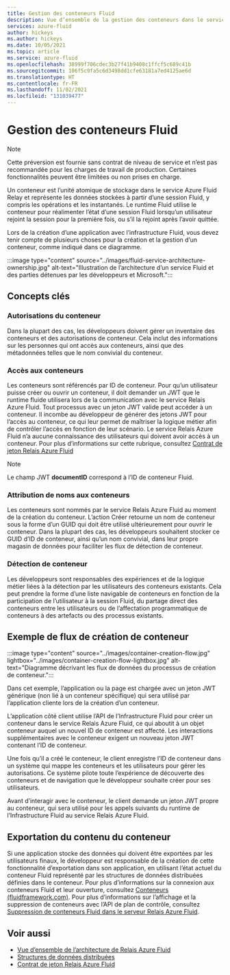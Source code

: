 ```yaml
---
title: Gestion des conteneurs Fluid
description: Vue d’ensemble de la gestion des conteneurs dans le service Relais Azure Fluid.
services: azure-fluid
author: hickeys
ms.author: hickeys
ms.date: 10/05/2021
ms.topic: article
ms.service: azure-fluid
ms.openlocfilehash: 38999f706cdec3b27f41b9408c1ffcf5c689c41b
ms.sourcegitcommit: 106f5c9fa5c6d3498dd1cfe63181a7ed4125ae6d
ms.translationtype: HT
ms.contentlocale: fr-FR
ms.lasthandoff: 11/02/2021
ms.locfileid: "131039477"
---
```

# <a name="managing-fluid-containers"></a>Gestion des conteneurs Fluid

> [!NOTE]
> Cette préversion est fournie sans contrat de niveau de service et n’est pas recommandée pour les charges de travail de production. Certaines fonctionnalités peuvent être limitées ou non prises en charge.

Un conteneur est l’unité atomique de stockage dans le service Azure Fluid Relay et représente les données stockées à partir d’une session Fluid, y compris les opérations et les instantanés. Le runtime Fluid utilise le conteneur pour réalimenter l’état d’une session Fluid lorsqu’un utilisateur rejoint la session pour la première fois, ou s’il la rejoint après l’avoir quittée.

Lors de la création d’une application avec l’infrastructure Fluid, vous devez tenir compte de plusieurs choses pour la création et la gestion d’un conteneur, comme indiqué dans ce diagramme.

:::image type="content" source="../images/fluid-service-architecture-ownership.jpg" alt-text="Illustration de l’architecture d’un service Fluid et des parties détenues par les développeurs et Microsoft.":::

## <a name="key-concepts"></a>Concepts clés

### <a name="container-permissions"></a>Autorisations du conteneur 

Dans la plupart des cas, les développeurs doivent gérer un inventaire des conteneurs et des autorisations de conteneur. Cela inclut des informations sur les personnes qui ont accès aux conteneurs, ainsi que des métadonnées telles que le nom convivial du conteneur.

### <a name="accessing-containers"></a>Accès aux conteneurs

Les conteneurs sont référencés par ID de conteneur. Pour qu’un utilisateur puisse créer ou ouvrir un conteneur, il doit demander un JWT que le runtime fluide utilisera lors de la communication avec le service Relais Azure Fluid. Tout processus avec un jeton JWT valide peut accéder à un conteneur. Il incombe au développeur de générer des jetons JWT pour l’accès au conteneur, ce qui leur permet de maîtriser la logique métier afin de contrôler l’accès en fonction de leur scénario. Le service Relais Azure Fluid n’a aucune connaissance des utilisateurs qui doivent avoir accès à un conteneur. Pour plus d’informations sur cette rubrique, consultez [Contrat de jeton Relais Azure Fluid](../how-tos/fluid-json-web-token.md)

> [!NOTE]
> Le champ JWT **documentID** correspond à l’ID de conteneur Fluid.

### <a name="container-naming"></a>Attribution de noms aux conteneurs

Les conteneurs sont nommés par le service Relais Azure Fluid au moment de la création du conteneur. L’action Créer retourne un nom de conteneur sous la forme d’un GUID qui doit être utilisé ultérieurement pour ouvrir le conteneur. Dans la plupart des cas, les développeurs souhaitent stocker ce GUID d’ID de conteneur, ainsi qu’un nom convivial, dans leur propre magasin de données pour faciliter les flux de détection de conteneur. 

### <a name="container-discovery"></a>Détection de conteneur

Les développeurs sont responsables des expériences et de la logique métier liées à la détection par les utilisateurs des conteneurs existants. Cela peut prendre la forme d’une liste navigable de conteneurs en fonction de la participation de l’utilisateur à la session Fluid, du partage direct des conteneurs entre les utilisateurs ou de l’affectation programmatique de conteneurs à des artefacts ou des processus existants.

## <a name="example-container-creation-flow"></a>Exemple de flux de création de conteneur

:::image type="content" source="../images/container-creation-flow.jpg" lightbox="../images/container-creation-flow-lightbox.jpg" alt-text="Diagramme décrivant les flux de données du processus de création de conteneur.":::

Dans cet exemple, l’application ou la page est chargée avec un jeton JWT générique (non lié à un conteneur spécifique) qui sera utilisé par l’application cliente lors de la création d’un conteneur.

L’application côté client utilise l’API de l’Infrastructure Fluid pour créer un conteneur dans le service Relais Azure Fluid, ce qui aboutit à un objet conteneur auquel un nouvel ID de conteneur est affecté. Les interactions supplémentaires avec le conteneur exigent un nouveau jeton JWT contenant l’ID de conteneur.

Une fois qu’il a créé le conteneur, le client enregistre l’ID de conteneur dans un système qui mappe les conteneurs et les utilisateurs pour gérer les autorisations. Ce système pilote toute l’expérience de découverte des conteneurs et de navigation que le développeur souhaite créer pour ses utilisateurs.

Avant d’interagir avec le conteneur, le client demande un jeton JWT propre au conteneur, qui sera utilisé pour les appels suivants du runtime de l’Infrastructure Fluid au service Relais Azure Fluid. 

## <a name="exporting-container-content"></a>Exportation du contenu du conteneur

Si une application stocke des données qui doivent être exportées par les utilisateurs finaux, le développeur est responsable de la création de cette fonctionnalité d’exportation dans son application, en utilisant l’état actuel du conteneur Fluid représenté par les structures de données distribuées définies dans le conteneur. Pour plus d’informations sur la connexion aux conteneurs Fluid et leur ouverture, consultez [Conteneurs (fluidframework.com)](https://fluidframework.com/docs/build/containers/). Pour plus d’informations sur l’affichage et la suppression de conteneurs avec l’API de plan de contrôle, consultez [Suppression de conteneurs Fluid dans le serveur Relais Azure Fluid](../how-tos/container-deletion.md).

## <a name="see-also"></a>Voir aussi

- [Vue d’ensemble de l’architecture de Relais Azure Fluid](architecture.md)
- [Structures de données distribuées](data-structures.md)
- [Contrat de jeton Relais Azure Fluid](../how-tos/fluid-json-web-token.md)
